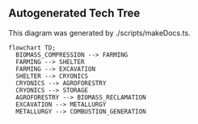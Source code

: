 
## Autogenerated Tech Tree

This diagram was generated by ./scripts/makeDocs.ts.

```mermaid
flowchart TD;
  BIOMASS_COMPRESSION --> FARMING
  FARMING --> SHELTER
  FARMING --> EXCAVATION
  SHELTER --> CRYONICS
  CRYONICS --> AGROFORESTRY
  CRYONICS --> STORAGE
  AGROFORESTRY --> BIOMASS_RECLAMATION
  EXCAVATION --> METALLURGY
  METALLURGY --> COMBUSTION_GENERATION

```
